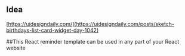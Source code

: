 ## Idea

[https://uidesigndaily.com/](https://uidesigndaily.com/posts/sketch-birthdays-list-card-widget-day-1042)

##This React reminder template can be used in any part of your React website
